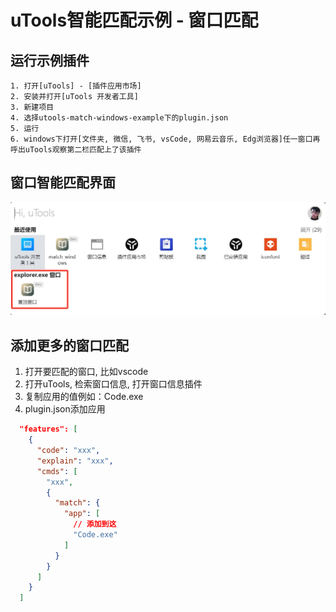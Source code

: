 # uTools智能匹配示例 - 窗口匹配


## 运行示例插件
```
1. 打开[uTools] - [插件应用市场]
2. 安装并打开[uTools 开发者工具]
3. 新建项目
4. 选择utools-match-windows-example下的plugin.json
5. 运行
6. windows下打开[文件夹, 微信, 飞书, vsCode, 网易云音乐, Edg浏览器]任一窗口再呼出uTools观察第二栏匹配上了该插件
```

## 窗口智能匹配界面
![match_windows.png](../resource/images/uTools_developer_match_windows.png)

## 添加更多的窗口匹配
1. 打开要匹配的窗口, 比如vscode
2. 打开uTools, 检索窗口信息, 打开窗口信息插件
3. 复制应用的值例如：Code.exe
4. plugin.json添加应用
```json
  "features": [
    {
      "code": "xxx",
      "explain": "xxx",
      "cmds": [
        "xxx",
        {
          "match": {
            "app": [
              // 添加到这
              "Code.exe"
            ]
          }
        }
      ]
    }
  ]
```